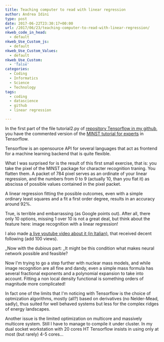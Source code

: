 ```yaml
---
title: Teaching computer to read with linear regression
author: Andrea Idini
type: post
date: 2017-06-22T23:30:17+00:00
url: /2017/06/23/teaching-computer-to-read-with-linear-regression/
nkweb_code_in_head:
  - default
nkweb_Use_Custom_js:
  - default
nkweb_Use_Custom_Values:
  - default
nkweb_Use_Custom:
  - 'false'
categories:
  - Coding
  - Informatics
  - Science
  - Technology
tags:
  - coding
  - datascience
  - github
  - linear regression

---
```

In the first part of the file tutorial2.py of [repository Tensorflow in my github][1], you have the commented version of the [MINST tutorial for experts][2] in Tensorflow.

Tensorflow is an opensource API for several languages that act as frontend for a machine learning backend that is quite flexible.

What I was surprised for is the result of this first small exercise, that is: you take the pixel of the MINST package for character recognition traning. You flatten them. A packet of 784 pixel serves as an ordinate of your linear regression, and the numbers from 0 to 9 (actually 10, than you flat it) as abscissa of possible values contained in the pixel packet.

A linear regression fitting the possible outcomes, even with a simple ordinary least squares and a fit a first order degree, results in an accuracy around 92%.

True, is terrible and embarrassing (as Google points out). After all, there only 10 options, missing 1 over 10 is not a great deal, but think about the feature here: image recognition with a linear regression!

I also made [a live youtube video about it (in Italian)][3], that received decent following (add 100 views).

_Now with the dubious part: _It might be this condition what makes neural network possible and feasible?

Now I'm trying to go a step further with nuclear mass models, and while image recognition are all fine and dandy, even a simple mass formula has several fractional exponents and a polynomial expansion to take into account. Fitting a non local density functional is something orders of magnitude more complicated!

In fact one of the limits that I'm noticing with Tensorflow is the choice of optmization algorithms, mostly (all?) based on derivatives (no Nelder-Mead, sadly), thus suited for well behaved systems but less for the complex ridges of energy landscapes.

Another issue is the limited optimization on multicore and massively multicore system. Still I have to manage to compile it under cluster. In my dual socket workstation with 20 cores HT Tensorflow insists in using only at most (but rarely) 4-5 cores...

 [1]: https://github.com/AndreaIdini/Tensorflow
 [2]: https://www.tensorflow.org/versions/r1.1/get_started/mnist/pros
 [3]: https://www.youtube.com/watch?v=ndweSdyhGKo